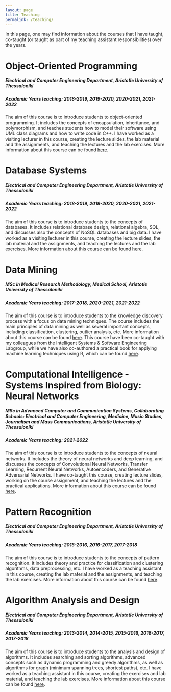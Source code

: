 ```yaml
---
layout: page
title: Teaching
permalink: /teaching/
---
```


In this page, one may find information about the courses that I have taught, co-taught (or taught as part of my 
teaching assistant responsibilities) over the years.

<h1>Object-Oriented Programming</h1>
<h5 style="font-style: italic;">Electrical and Computer Engineering Department, Aristotle University of Thessaloniki</h5>
<h5 style="font-style: italic;">Academic Years teaching: 2018-2019, 2019-2020, 2020-2021, 2021-2022</h5>
<p>The aim of this course is to introduce students to object-oriented programming. It includes the concepts of encapsulation, inheritance, and polymorphism, and teaches students how to model their software using UML class diagrams and how to write code in C++.
I have worked as a visiting lecturer in this course, creating the lecture slides, the lab material and the assignments, and teaching the lectures and the lab exercises.
More information about this course can be found <a target="_blank" href="https://qa.auth.gr/en/class/1/600135663">here</a>.

<h1>Database Systems</h1>
<h5 style="font-style: italic;">Electrical and Computer Engineering Department, Aristotle University of Thessaloniki</h5>
<h5 style="font-style: italic;">Academic Years teaching: 2018-2019, 2019-2020, 2020-2021, 2021-2022</h5>
<p>The aim of this course is to introduce students to the concepts of databases. It includes relational database design, relational algebra, SQL, and discusses also the concepts of NoSQL databases and big data.
I have worked as a visiting lecturer in this course, creating the lecture slides, the lab material and the assignments, and teaching the lectures and the lab exercises.
More information about this course can be found <a target="_blank" href="https://qa.auth.gr/en/class/1/600058019">here</a>.

<h1>Data Mining</h1>
<h5 style="font-style: italic;">MSc in Medical Research Methodology, Medical School, Aristotle University of Thessaloniki</h5>
<h5 style="font-style: italic;">Academic Years teaching: 2017-2018, 2020-2021, 2021-2022</h5>
<p>The aim of this course is to introduce students to the knowledge discovery process with a focus on data mining techniques. The course includes the main principles of data mining as well as several important concepts, including classification, clustering, outlier analysis, etc.
More information about this course can be found <a target="_blank" href="http://mrm.med.auth.gr/courses/electives/data-mining/">here</a>. 
This course have been co-taught with my colleagues from the Intelligent Systems & Software Engineering Labgroup, while we have also co-authored a practical book for applying machine learning techniques using R, which can be found <a target="_blank" href="https://leanpub.com/practical-machine-learning-r">here</a>.

<h1>Computational Intelligence - Systems Inspired from Biology: Neural Networks</h1>
<h5 style="font-style: italic;">MSc in Advanced Computer and Communication Systems, Collaborating Schools: Electrical and Computer Engineering, Medicine, Music Studies, Journalism and Mass Communications, Aristotle University of Thessaloniki</h5>
<h5 style="font-style: italic;">Academic Years teaching: 2021-2022</h5>
<p>The aim of this course is to introduce students to the concepts of neural networks. It includes the theory of neural networks and deep learning, and discusses the concepts of Convolutional Neural Networks, Transfer Learning, Recurrent Neural Networks, Autoencoders, and Generative Adversarial Networks.
I have co-taught this course, creating lecture slides, working on the course assignment, and teaching the lectures and the practical applications.
More information about this course can be found <a target="_blank" href="https://qa.auth.gr/en/class/1/600177733">here</a>.

<h1>Pattern Recognition</h1>
<h5 style="font-style: italic;">Electrical and Computer Engineering Department, Aristotle University of Thessaloniki</h5>
<h5 style="font-style: italic;">Academic Years teaching: 2015-2016, 2016-2017, 2017-2018</h5>
<p>The aim of this course is to introduce students to the concepts of pattern recognition. It includes theory and practice for classification and clustering algorithms, data preprocessing, etc.
I have worked as a teaching assistant in this course, creating the lab material and the assignments, and teaching the lab exercises.
More information about this course can be found <a target="_blank" href="https://qa.auth.gr/en/class/1/600008311">here</a>.

<h1>Algorithm Analysis and Design</h1>
<h5 style="font-style: italic;">Electrical and Computer Engineering Department, Aristotle University of Thessaloniki</h5>
<h5 style="font-style: italic;">Academic Years teaching: 2013-2014, 2014-2015, 2015-2016, 2016-2017, 2017-2018</h5>
<p>The aim of this course is to introduce students to the analysis and design of algorithms. It includes searching and sorting algorithms, advanced concepts such as dynamic programming and greedy algorithms, as well as algorithms for graph (minimum spanning trees, shortest paths), etc.
I have worked as a teaching assistant in this course, creating the exercises and lab material, and teaching the lab exercises.
More information about this course can be found <a target="_blank" href="https://qa.auth.gr/en/class/1/600010224">here</a>.

